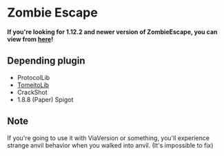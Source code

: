 # Zombie Escape

**If you're looking for 1.12.2 and newer version of ZombieEscape, you can view from [here](https://github.com/acrylic-style/ZombieEscape/tree/1.12.2)!**

## Depending plugin
- ProtocolLib
- [TomeitoLib](https://ci.acrylicstyle.xyz/job/TomeitoLib/11/artifact/TomeitoLib.jar)
- CrackShot
- 1.8.8 (Paper) Spigot

## Note
If you're going to use it with ViaVersion or something, you'll experience strange anvil behavior when you walked into anvil. (It's impossible to fix)
